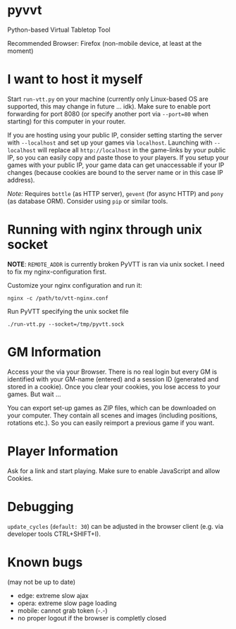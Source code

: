 # pyvvt
Python-based Virtual Tabletop Tool

Recommended Browser: Firefox (non-mobile device, at least at the moment)

# I want to host it myself
Start `run-vtt.py` on your machine (currently only Linux-based OS are supported, this may change in future ... idk). Make sure to enable port forwarding for port 8080 (or specify another port via `--port=80` when starting) for this computer in your router.

If you are hosting using your public IP, consider setting starting the server with `--localhost` and set up your games via `localhost`. Launching with `--localhost` will replace all `http://localhost` in the game-links by your public IP, so you can easily copy and paste those to your players. If you setup your games with your public IP, your game data can get unaccessable if your IP changes (because cookies are bound to the server name or in this case IP address).

*Note:* Requires `bottle` (as HTTP server), `gevent` (for async HTTP) and `pony` (as database ORM). Consider using `pip` or similar tools.

# Running with nginx through unix socket

**NOTE**: `REMOTE_ADDR` is currently broken PyVTT is ran via unix socket. I need to fix my nginx-configuration first.

Customize your nginx configuration and run it:
```
nginx -c /path/to/vtt-nginx.conf
```

Run PyVTT specifying the unix socket file
```
./run-vtt.py --socket=/tmp/pyvtt.sock
```

# GM Information
Access your the via your Browser. There is no real login but every GM is identified with your GM-name (entered) and a session ID (generated and stored in a cookie). Once you clear your cookies, you lose access to your games. But wait ...

You can export set-up games as ZIP files, which can be downloaded on your computer. They contain all scenes and images (including positions, rotations etc.). So you can easily reimport a previous game if you want.

# Player Information
Ask for a link and start playing. Make sure to enable JavaScript and allow Cookies.

# Debugging

`update_cycles` (`default: 30`) can be adjusted in the browser client (e.g. via developer tools CTRL+SHIFT+I).

# Known bugs
(may not be up to date)
- edge: extreme slow ajax
- opera: extreme slow page loading
- mobile: cannot grab token (-.-)
- no proper logout if the browser is completly closed
